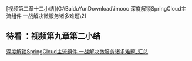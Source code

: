 [视频第二章十二小结](G:\BaiduYunDownload\imooc  深度解锁SpringCloud主流组件 一战解决微服务诸多难题\2)
## 待看 ：视频第九章第二小结


[深度解锁SpringCloud主流组件 一战解决微服务诸多难题_汇总](https://www.cnblogs.com/wangjunwei/p/12672921.html)